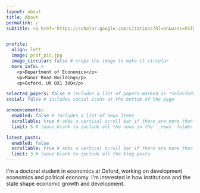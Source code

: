 ```yaml
---
layout: about
title: About
permalink: /
subtitle: <a href='https://scholar.google.com/citations?hl=en&user=FSTGDEAAAAAJ'><strong>Google Scholar</strong></a> | <a href='https://www.linkedin.com/in/deng-jing-yuan/'><strong>LinkedIn</strong></a> | <a href='mailto:jingyuan.deng@economics.ox.ac.uk'><strong>Email</strong></a>


profile:
  align: left
  image: prof_pic.jpg
  image_circular: false # crops the image to make it circular
  more_info: >
    <p>Department of Economics</p>
    <p>Manor Road Building</p>
    <p>Oxford, UK OX1 3UQ</p>

selected_papers: false # includes a list of papers marked as "selected={true}"
social: false # includes social icons at the bottom of the page

announcements:
  enabled: false # includes a list of news items
  scrollable: true # adds a vertical scroll bar if there are more than 3 news items
  limit: 5 # leave blank to include all the news in the `_news` folder

latest_posts:
  enabled: false
  scrollable: true # adds a vertical scroll bar if there are more than 3 new posts items
  limit: 3 # leave blank to include all the blog posts
---
```


I'm a doctoral student in economics at Oxford, working on development economics and political economy. I'm interested in how institutions and the state shape economic growth and development.

